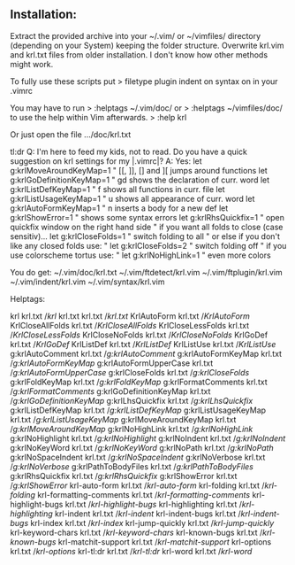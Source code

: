 Installation:
-------------

Extract the provided archive into your ~/.vim/ or ~/vimfiles/ directory
(depending on your System) keeping the folder structure. Overwrite krl.vim and
krl.txt files from older installation. I don't know how other methods might
work.

To fully use these scripts put >
    filetype plugin indent on
    syntax on
in your .vimrc

You may have to run >
    :helptags ~/.vim/doc/
or >
    :helptags ~/vimfiles/doc/
to use the help within Vim afterwards. >
    :help krl

Or just open the file .../doc/krl.txt

tl:dr
Q: I'm here to feed my kids, not to read. Do you have a quick suggestion on
    krl settings for my |.vimrc|?
A: Yes:
    let g:krlMoveAroundKeyMap=1 " [[, ]], [] and ][ jumps around functions
    let g:krlGoDefinitionKeyMap=1 " gd shows the declaration of curr. word
    let g:krlListDefKeyMap=1 " <leader>f shows all functions in curr. file
    let g:krlListUsageKeyMap=1 " <leader>u shows all appearance of curr. word
    let g:krlAutoFormKeyMap=1 " <leader>n inserts a body for a new def
    let g:krlShowError=1 " shows some syntax errors
    let g:krlRhsQuickfix=1 " open quickfix window on the right hand side
    " if you want all folds to close (case sensitiv)...
    let g:krlCloseFolds=1 " switch folding to all
    " or else if you don't like any closed folds use:
    " let g:krlCloseFolds=2 " switch folding off
    " if you use colorscheme tortus use:
    " let g:krlNoHighLink=1 " even more colors 


You do get:
    ~/.vim/doc/krl.txt
    ~/.vim/ftdetect/krl.vim
    ~/.vim/ftplugin/krl.vim
    ~/.vim/indent/krl.vim
    ~/.vim/syntax/krl.vim


Helptags:

krl	krl.txt	/*krl*
krl.txt	krl.txt	/*krl.txt*
<Plug>KrlAutoForm	krl.txt	/*<Plug>KrlAutoForm*
<Plug>KrlCloseAllFolds	krl.txt	/*<Plug>KrlCloseAllFolds*
<Plug>KrlCloseLessFolds	krl.txt	/*<Plug>KrlCloseLessFolds*
<Plug>KrlCloseNoFolds	krl.txt	/*<Plug>KrlCloseNoFolds*
<Plug>KrlGoDef	krl.txt	/*<Plug>KrlGoDef*
<Plug>KrlListDef	krl.txt	/*<Plug>KrlListDef*
<Plug>KrlListUse	krl.txt	/*<Plug>KrlListUse*
g:krlAutoComment	krl.txt	/*g:krlAutoComment*
g:krlAutoFormKeyMap	krl.txt	/*g:krlAutoFormKeyMap*
g:krlAutoFormUpperCase	krl.txt	/*g:krlAutoFormUpperCase*
g:krlCloseFolds	krl.txt	/*g:krlCloseFolds*
g:krlFoldKeyMap	krl.txt	/*g:krlFoldKeyMap*
g:krlFormatComments	krl.txt	/*g:krlFormatComments*
g:krlGoDefinitionKeyMap	krl.txt	/*g:krlGoDefinitionKeyMap*
g:krlLhsQuickfix	krl.txt	/*g:krlLhsQuickfix*
g:krlListDefKeyMap	krl.txt	/*g:krlListDefKeyMap*
g:krlListUsageKeyMap	krl.txt	/*g:krlListUsageKeyMap*
g:krlMoveAroundKeyMap	krl.txt	/*g:krlMoveAroundKeyMap*
g:krlNoHighLink	krl.txt	/*g:krlNoHighLink*
g:krlNoHighlight	krl.txt	/*g:krlNoHighlight*
g:krlNoIndent	krl.txt	/*g:krlNoIndent*
g:krlNoKeyWord	krl.txt	/*g:krlNoKeyWord*
g:krlNoPath	krl.txt	/*g:krlNoPath*
g:krlNoSpaceIndent	krl.txt	/*g:krlNoSpaceIndent*
g:krlNoVerbose	krl.txt	/*g:krlNoVerbose*
g:krlPathToBodyFiles	krl.txt	/*g:krlPathToBodyFiles*
g:krlRhsQuickfix	krl.txt	/*g:krlRhsQuickfix*
g:krlShowError	krl.txt	/*g:krlShowError*
krl-auto-form	krl.txt	/*krl-auto-form*
krl-folding	krl.txt	/*krl-folding*
krl-formatting-comments	krl.txt	/*krl-formatting-comments*
krl-highlight-bugs	krl.txt	/*krl-highlight-bugs*
krl-highlighting	krl.txt	/*krl-highlighting*
krl-indent	krl.txt	/*krl-indent*
krl-indent-bugs	krl.txt	/*krl-indent-bugs*
krl-index	krl.txt	/*krl-index*
krl-jump-quickly	krl.txt	/*krl-jump-quickly*
krl-keyword-chars	krl.txt	/*krl-keyword-chars*
krl-known-bugs	krl.txt	/*krl-known-bugs*
krl-matchit-support	krl.txt	/*krl-matchit-support*
krl-options	krl.txt	/*krl-options*
krl-tl:dr	krl.txt	/*krl-tl:dr*
krl-word	krl.txt	/*krl-word*

